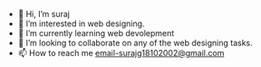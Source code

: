 - 👋 Hi, I’m suraj
- 👀 I’m interested in web designing.
- 🌱 I’m currently learning web devolepment
- 💞️ I’m looking to collaborate on any of the web designing tasks.
- 📫 How to reach me email-surajg18102002@gmail.com

<!---
surajg18102002/surajg18102002 is a ✨ special ✨ repository because its `README.md` (this file) appears on your GitHub profile.
You can click the Preview link to take a look at your changes.
--->
